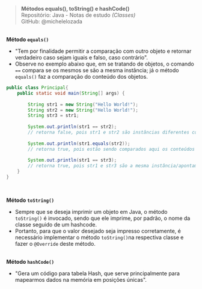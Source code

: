 > **Métodos equals(), toString() e hashCode()**     
> Repositório: Java - Notas de estudo *(Classes)*    
> GitHub: @michelelozada
&nbsp;
     
&nbsp;  
**Método `equals()`**  
- "Tem por finalidade permitir a comparação com outro objeto e retornar verdadeiro caso sejam iguais e falso, caso contrário".    
- Observe no exemplo abaixo que, em se tratando de objetos, o comando `==` compara se os mesmos se são a mesma instância; já o método 
`equals()` faz a comparação do conteúdo dos objetos.  
```java
public class Principal{
	public static void main(String[] args) {		
		
		String str1 = new String("Hello World!"); 
		String str2 = new String("Hello World!");
		String str3 = str1;
		
		System.out.println(str1 == str2); 
		// retorna false, pois str1 e str2 são instâncias diferentes com o mesmo conteúdo
		
		System.out.println(str1.equals(str2)); 
		// retorna true, pois estão sendo comparados aqui os conteúdos das duas strings
		
		System.out.println(str1 == str3); 
		// retorna true, pois str1 e str3 são a mesma instância/apontam para a mesma região de memória
	}	
}
```
&nbsp;  

**Método `toString()`**    
 - Sempre que se deseja imprimir um objeto em Java, o método `toString()` é invocado, sendo que ele imprime, por padrão, o nome da classe seguido de um hashcode.  
 - Portanto, para que o valor desejado seja impresso corretamente, é necessário implementar o método `toString()`na respectiva classe e fazer o 
`@Override` deste método.   
&nbsp;  

**Método `hashCode()`**    
- "Gera um código para tabela Hash, que serve principalmente para mapearmos dados na memória em posições únicas".     